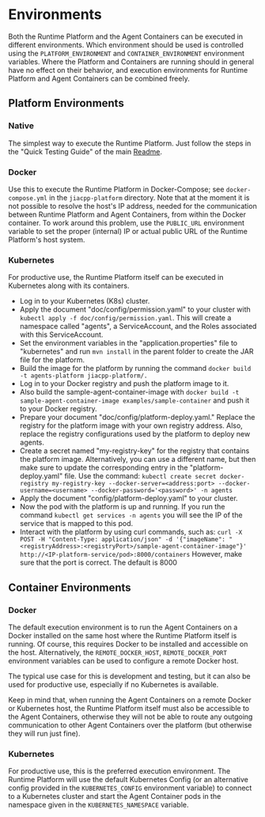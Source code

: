 # Environments

Both the Runtime Platform and the Agent Containers can be executed in different environments. Which environment should be used is controlled using the `PLATFORM_ENVIRONMENT` and `CONTAINER_ENVIRONMENT` environment variables. Where the Platform and Containers are running should in general have no effect on their behavior, and execution environments for Runtime Platform and Agent Containers can be combined freely.


## Platform Environments

### Native

The simplest way to execute the Runtime Platform. Just follow the steps in the "Quick Testing Guide" of the main [Readme](../README.md).

### Docker

Use this to execute the Runtime Platform in Docker-Compose; see `docker-compose.yml` in the `jiacpp-platform` directory. Note that at the moment it is not possible to resolve the host's IP address, needed for the communication between Runtime Platform and Agent Containers, from within the Docker container. To work around this problem, use the `PUBLIC_URL` environment variable to set the proper (internal) IP or actual public URL of the Runtime Platform's host system.

### Kubernetes

For productive use, the Runtime Platform itself can be executed in Kubernetes along with its containers.

* Log in to your Kubernetes (K8s) cluster.
* Apply the document "doc/config/permission.yaml" to your cluster with `kubectl apply -f doc/config/permission.yaml`. This will create a namespace called "agents", a ServiceAccount, and the Roles associated with this ServiceAccount.
* Set the environment variables in the "application.properties" file to "kubernetes" and run `mvn install` in the parent folder to create the JAR file for the platform.
* Build the image for the platform by running the command `docker build -t agents-platform jiacpp-platform/.`
* Log in to your Docker registry and push the platform image to it.
* Also build the sample-agent-container-image with `docker build -t sample-agent-container-image examples/sample-container` and push it to your Docker registry.
* Prepare your document "doc/config/platform-deploy.yaml." Replace the registry for the platform image with your own registry address. Also, replace the registry configurations used by the platform to deploy new agents.
* Create a secret named "my-registry-key" for the registry that contains the platform image. Alternatively, you can use a different name, but then make sure to update the corresponding entry in the "platform-deploy.yaml" file. Use the command: `kubectl create secret docker-registry my-registry-key --docker-server=<address:port> --docker-username=<username> --docker-password='<password>' -n agents`
* Apply the document "config/platform-deploy.yaml" to your cluster.
* Now the pod with the platform is up and running. If you run the command `kubectl get services -n agents` you will see the IP of the service that is mapped to this pod.
* Interact with the platform by using curl commands, such as: `curl -X POST -H "Content-Type: application/json" -d '{"imageName": "<registryAddress>:<registryPort>/sample-agent-container-image"}' http://<IP-platform-service/pod>:8000/containers` However, make sure that the port is correct. The default is 8000


## Container Environments

### Docker

The default execution environment is to run the Agent Containers on a Docker installed on the same host where the Runtime Platform itself is running. Of course, this requires Docker to be installed and accessible on the host. Alternatively, the `REMOTE_DOCKER_HOST`, `REMOTE_DOCKER_PORT` environment variables can be used to configure a remote Docker host.

The typical use case for this is development and testing, but it can also be used for productive use, especially if no Kubernetes is available.

Keep in mind that, when running the Agent Containers on a remote Docker or Kubernetes host, the Runtime Platform itself must also be accessible to the Agent Containers, otherwise they will not be able to route any outgoing communication to other Agent Containers over the platform (but otherwise they will run just fine).

### Kubernetes

For productive use, this is the preferred execution environment. The Runtime Platform will use the default Kubernetes Config (or an alternative config provided in the `KUBERNETES_CONFIG` environment variable) to connect to a Kubernetes cluster and start the Agent Container pods in the namespace given in the `KUBERNETES_NAMESPACE` variable.
